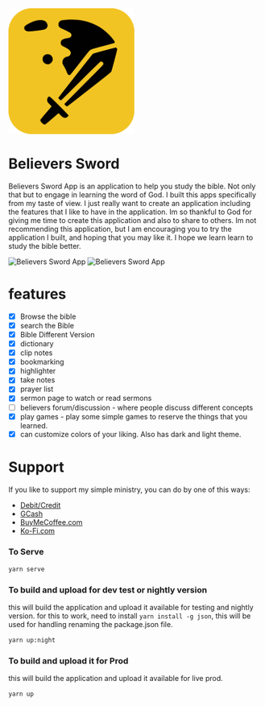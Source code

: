 <img src="./src/assets/logo.svg" width="250px"/>


# Believers Sword

Believers Sword App is an application to help you study the bible. Not only that but to engage in learning the word of God. I built this apps specifically from my taste of view. I just really want to create an application including the features that I like to have in the application. Im so thankful to God for giving me time to create this application and also to share to others. Im not recommending this application, but I am encouraging you to try the application I built, and hoping that you may like it. I hope we learn learn to study the bible better.

![Believers Sword App](https://i.ibb.co/RB8j8BC/Screenshot-2021-10-11-203108.png)
![Believers Sword App](https://i.ibb.co/tYFmjZQ/Screenshot-2021-10-11-203049.png)

# features
- [x] Browse the bible  
- [x] search the Bible  
- [x] Bible Different Version  
- [x] dictionary  
- [x] clip notes  
- [x] bookmarking  
- [x] highlighter  
- [x] take notes
- [x] prayer list
- [x] sermon page to watch or read sermons
- [ ] believers forum/discussion - where people discuss different concepts
- [x] play games - play some simple games to reserve the things that you learned.
- [x] can customize colors of your liking. Also has dark and light theme.

# Support
If you like to support my simple ministry, you can do by one of this ways:
- [Debit/Credit](https://www.paypal.com/donate?hosted_button_id=DCZYF7KWPUVB4)
- [GCash](https://i.ibb.co/kJGg32y/GCash-My-QR-06102021230745.png)
- [BuyMeCoffee.com](https://www.buymeacoffee.com/BroJenuel)
- [Ko-Fi.com](https://ko-fi.com/brojenuel)

### To Serve
```bash
yarn serve
```


### To build and upload for dev test or nightly version
this will build the application and upload it available for testing and nightly version.
for this to work, need to install `yarn install -g json`, this will be used for handling renaming the package.json file.
```bash
yarn up:night
```


### To build and upload it for Prod
this will build the application and upload it available for live prod.
```bash
yarn up
```